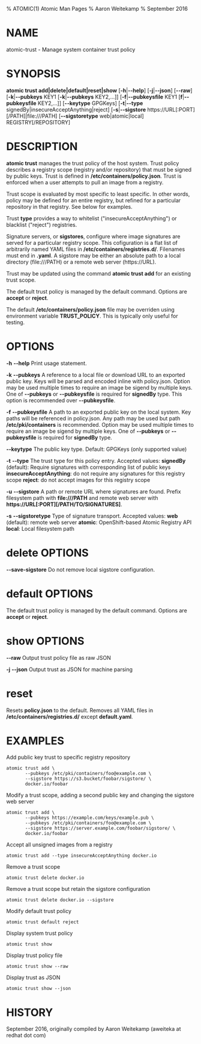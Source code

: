 % ATOMIC(1) Atomic Man Pages
% Aaron Weitekamp
% September 2016
# NAME
atomic-trust - Manage system container trust policy


# SYNOPSIS
**atomic trust add|delete|default|reset|show**
[**-h**|**--help**]
[**-j**|**--json**]
[**--raw**]
[**-k**|**--pubkeys** KEY1 [**-k**|**--pubkeys** KEY2,...]]
[**-f**|**--pubkeysfile** KEY1 [**f**|**--pubkeysfile** KEY2,...]]
[**--keytype** GPGKeys]
[**-t**|**--type** signedBy|insecureAcceptAnything|reject]
[**-s**|**--sigstore** https://URL[:PORT][/PATH]|file:///PATH]
[**--sigstoretype** web|atomic|local]
REGISTRY[/REPOSITORY]

# DESCRIPTION
**atomic trust** manages the trust policy of the host system. Trust policy describes
a registry scope (registry and/or repository) that must be signed by public keys. Trust
is defined in **/etc/containers/policy.json**. Trust is enforced when a user attempts to pull
an image from a registry.

Trust scope is evaluated by most specific to least specific. In other words, policy may
be defined for an entire registry, but refined for a particular repository in that
registry. See below for examples.

Trust **type** provides a way to whitelist ("insecureAcceptAnything") or blacklist
("reject") registries.

Signature servers, or **sigstores**, configure where image signatures are served
for a particular registry scope. This cofiguration is a flat list of
arbitrarily named YAML files in **/etc/containers/registries.d/**. Filenames must end
in **.yaml**. A sigstore may be either an absolute path to a local directory (file:///PATH)
or a remote web server (https://URL).

Trust may be updated using the command **atomic trust add** for an existing trust scope.

The default trust policy is managed by the default command. Options are **accept** or **reject**.

The default **/etc/containers/policy.json** file may be overriden using
environment variable **TRUST_POLICY**. This is typically only useful for
testing.

# OPTIONS
**-h** **--help**
  Print usage statement.

**-k** **--pubkeys**
  A reference to a local file or download URL to an exported public key. Keys
  will be parsed and encoded inline with policy.json. Option may be used
  multiple times to require an image be sigend by multiple keys. One of
  **--pubkeys** or **--pubkeysfile** is required for **signedBy** type. This
  option is recommended over **--pubkeysfile**.

**-f** **--pubkeysfile**
  A path to an exported public key on the local system. Key paths
  will be referenced in policy.json. Any path may be used but path
  **/etc/pki/containers** is recommended. Option may be used multiple times to
  require an image be sigend by multiple keys. One of **--pubkeys** or
  **--pubkeysfile** is required for **signedBy** type.

**--keytype**
  The public key type. Default: GPGKeys (only supported value)

**-t** **--type**
  The trust type for this policy entry. Accepted values:
    **signedBy** (default): Require signatures with corresponding list of
                            public keys
    **insecureAcceptAnything**: do not require any signatures for this
                                registry scope
    **reject**: do not accept images for this registry scope

**-u** **--sigstore**
  A path or remote URL where signatures are found. Prefix filesystem path with
  **file:///PATH** and remote web server with **https://URL[:PORT][/PATH/TO/SIGNATURES]**.

**-s** **--sigstoretype**
  Type of signature transport. Accepted values:
    **web** (default): remote web server
    **atomic**: OpenShift-based Atomic Registry API
    **local**: Local filesystem path

# delete OPTIONS

**--save-sigstore**
  Do not remove local sigstore configuration.

# default OPTIONS

  The default trust policy is managed by the default command. Options are **accept** or **reject**.

# show OPTIONS

**--raw**
  Output trust policy file as raw JSON

**-j** **--json**
  Output trust as JSON for machine parsing

# reset

  Resets **policy.json** to the default. Removes all YAML files in 
  **/etc/containers/registries.d/** except **default.yaml**.

# EXAMPLES
Add public key trust to specific registry repository

    atomic trust add \
           --pubkeys /etc/pki/containers/foo@example.com \
           --sigstore https://s3.bucket/foobar/sigstore/ \
           docker.io/foobar

Modify a trust scope, adding a second public key and changing
the sigstore web server

    atomic trust add \
           --pubkeys https://example.com/keys/example.pub \
           --pubkeys /etc/pki/containers/foo@example.com \
           --sigstore https://server.example.com/foobar/sigstore/ \
           docker.io/foobar

Accept all unsigned images from a registry

    atomic trust add --type insecureAcceptAnything docker.io

Remove a trust scope

    atomic trust delete docker.io

Remove a trust scope but retain the sigstore configuration

    atomic trust delete docker.io --sigstore

Modify default trust policy

    atomic trust default reject

Display system trust policy

    atomic trust show

Display trust policy file

    atomic trust show --raw

Display trust as JSON

    atomic trust show --json

# HISTORY
September 2016, originally compiled by Aaron Weitekamp (aweiteka at redhat dot com)
